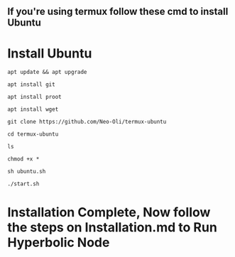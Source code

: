 ## If you're using termux follow these cmd to install Ubuntu
# Install Ubuntu
```
apt update && apt upgrade
```
```
apt install git
```
```
apt install proot
```
```
apt install wget
```
```
git clone https://github.com/Neo-Oli/termux-ubuntu
```
```
cd termux-ubuntu
```
```
ls
```
```
chmod +x *
```
```
sh ubuntu.sh
```
```
./start.sh
```

# Installation Complete, Now follow the steps on Installation.md to Run Hyperbolic Node
